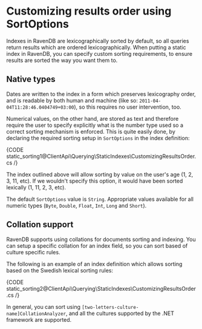 ﻿# Customizing results order using SortOptions

Indexes in RavenDB are lexicographically sorted by default, so all queries return results which are ordered lexicographically. When putting a static index in RavenDB, you can specify custom sorting requirements, to ensure results are sorted the way you want them to.

## Native types

Dates are written to the index in a form which preserves lexicography order, and is readable by both human and machine (like so: `2011-04-04T11:28:46.0404749+03:00`), so this requires no user intervention, too.

Numerical values, on the other hand, are stored as text and therefore require the user to specify explicitly what is the number type used so a correct sorting mechanism is enforced. This is quite easily done, by declaring the required sorting setup in `SortOptions` in the index definition:

{CODE static_sorting1@ClientApi\Querying\StaticIndexes\CustomizingResultsOrder.cs /}

The index outlined above will allow sorting by value on the user's age (1, 2, 3, 11, etc). If we wouldn't specify this option, it would have been sorted lexically (1, 11, 2, 3, etc).

The default `SortOptions` value is `String`. Appropriate values available for all numeric types (`Byte`, `Double`, `Float`, `Int`, `Long` and `Short`).

## Collation support

RavenDB supports using collations for documents sorting and indexing. You can setup a specific collation for an index field, so you can sort based of culture specific rules.

The following is an example of an index definition which allows sorting based on the Swedish lexical sorting rules:

{CODE static_sorting2@ClientApi\Querying\StaticIndexes\CustomizingResultsOrder.cs /}

In general, you can sort using `[two-letters-culture-name]CollationAnalyzer`, and all the cultures supported by the .NET framework are supported.